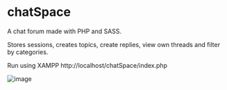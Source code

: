 # chatSpace
A chat forum made with PHP and SASS.

Stores sessions, creates topics, create replies, view own threads and filter by categories.

Run using XAMPP
http://localhost/chatSpace/index.php


![image](https://user-images.githubusercontent.com/32810875/42499276-4657193c-8426-11e8-8f61-2d22d9c3249f.png)


